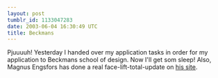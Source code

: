```yaml
---
layout: post
tumblr_id: 1133047283  
date: 2003-06-04 16:30:49 UTC
title: Beckmans
---
```


Pjuuuuh! Yesterday I handed over my application tasks in order for my application to Beckmans school of design. Now I'll get som sleep! Also, Magnus Engsfors has done a real face-lift-total-update on <a href="http://www.winterproject.com/engan/" target="_blank">his site</a>.
